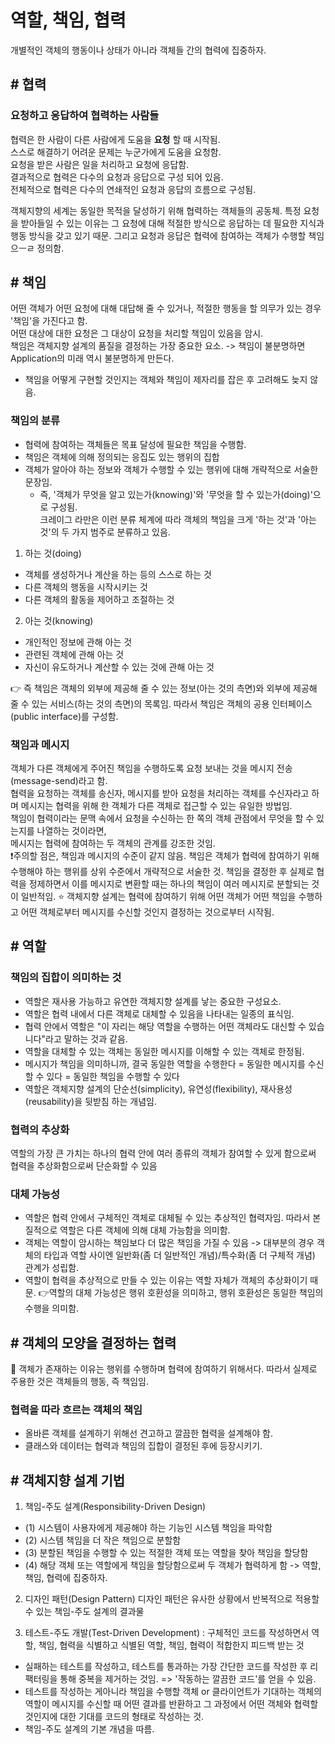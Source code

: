 # 역할, 책임, 협력
개별적인 객체의 행동이나 상태가 아니라 객체들 간의 협력에 집중하자.

## # 협력
### 요청하고 응답하여 협력하는 사람들
협력은 한 사람이 다른 사람에게 도움을 **요청** 할 때 시작됨. <br/>
스스로 해결하기 어려운 문제는 누군가에게 도움을 요청함. <br/>
요청을 받은 사람은 일을 처리하고 요청에 응답함. <br/>
결과적으로 협력은 다수의 요청과 응답으로 구성 되어 있음. <br/>
전체적으로 협력은 다수의 연쇄적인 요청과 응답의 흐름으로 구성됨. <br/>

객체지향의 세계는 동일한 목적을 달성하기 위해 협력하는 객체들의 공동체.
특정 요청을 받아들일 수 있는 이유는 그 요청에 대해 적절한 방식으로 응답하는 데 필요한 지식과 행동 방식을 갖고 있기 때문. 그리고 요청과 응답은 협력에 참여하는 객체가 수행할 책임으ㅡㄹ 정의함.


## # 책임
어떤 객체가 어떤 요청에 대해 대답해 줄 수 있거나, 적절한 행동을 할 의무가 있는 경우 '책임'을 가진다고 함.<br/>
어떤 대상에 대한 요청은 그 대상이 요청을 처리할 책임이 있음을 암시. <br/>
책임은 객체지향 설계의 품질을 결정하는 가장 중요한 요소. -> 책임이 불분명하면 Application의 미래 역시 불분명하게 만든다.
* 책임을 어떻게 구현할 것인지는 객체와 책임이 제자리를 잡은 후 고려해도 늦지 않음.<br/>

### 책임의 분류
* 협력에 참여하는 객체들은 목표 달성에 필요한 책임을 수행함.
* 책임은 객체에 의해 정의되는 응집도 있는 행위의 집합
* 객체가 알아야 하는 정보와 객체가 수행할 수 있는 행위에 대해 개략적으로 서술한 문장임.
  * 즉, '객체가 무엇을 알고 있는가(knowing)'와 '무엇을 할 수 있는가(doing)'으로 구성됨. <br/>
크레이그 라만은 이런 분류 체계에 따라 객체의 책임을 크게 '하는 것'과 '아는 것'의 두 가지 범주로 분류하고 있음.
1. 하는 것(doing)
 * 객체를 생성하거나 계산을 하는 등의 스스로 하는 것
 * 다른 객체의 행동을 시작시키는 것
 * 다른 객체의 활동을 제어하고 조절하는 것
2. 아는 것(knowing)
 * 개인적인 정보에 관해 아는 것
 * 관련된 객체에 관해 아는 것
 * 자신이 유도하거나 계산할 수 있는 것에 관해 아는 것 <br/>


👉 즉 책임은 객체의 외부에 제공해 줄 수 있는 정보(아는 것의 측면)와 외부에 제공해 줄 수 있는 서비스(하는 것의 측면)의 목록임. 따라서 책임은 객체의 공용 인터페이스(public interface)를 구성함.


### 책임과 메시지
객체가 다른 객체에게 주어진 책임을 수행하도록 요청 보내는 것을 메시지 전송(message-send)라고 함. <br/>
협력을 요청하는 객체를 송신자, 메시지를 받아 요청을 처리하는 객체를 수신자라고 하며 메시지는 협력을 위해 한 객체가 다른 객체로 접근할 수 있는 유일한 방법임. <br/>
책임이 협력이라는 문맥 속에서 요청을 수신하는 한 쪽의 객체 관점에서 무엇을 할 수 있는지를 나열하는 것이라면, <br/>
메시지는 협력에 참여하는 두 객체의 관계를 강조한 것임. <br/>
❗️주의할 점은, 책임과 메시지의 수준이 같지 않음. 책임은 객체가 협력에 참여하기 위해 수행해야 하는 행위를 상위 수준에서 개략적으로 서술한 것. 책임을 결정한 후 실제로 협력을 정제하면서 이를 메시지로 변환할 때는 하나의 책임이 여러 메시지로 분할되는 것이 일반적임.
⭐️ 객체지향 설계는 협력에 참여하기 위해 어떤 객체가 어떤 책임을 수행하고 어떤 객체로부터 메시지를 수신할 것인지 결정하는 것으로부터 시작됨.

## # 역할
### 책임의 집합이 의미하는 것
* 역할은 재사용 가능하고 유연한 객체지향 설계를 낳는 중요한 구성요소.
* 역할은 협력 내에서 다른 객체로 대체할 수 있음을 나타내는 일종의 표식임.
* 협력 안에서 역할은 "이 자리는 해당 역할을 수행하는 어떤 객체라도 대신할 수 있습니다"라고 말하는 것과 같음.
* 역할을 대체할 수 있는 객체는 동일한 메시지를 이해할 수 있는 객체로 한정됨.
* 메시지가 책임을 의미하니까, 결국 동일한 역할을 수행한다 = 동일한 메시지를 수신할 수 있다 = 동일한 책임을 수행할 수 있다
* 역할은 객체지향 설계의 단순선(simplicity), 유연성(flexibility), 재사용성(reusability)을 뒷받침 하는 개념임.

### 협력의 추상화
역할의 가장 큰 가치는 하나의 협력 안에 여러 종류의 객체가 참여할 수 있게 함으로써 협력을 추상화함으로써 단순화할 수 있음

### 대체 가능성
* 역할은 협력 안에서 구체적인 객체로 대체될 수 있는 추상적인 협력자임. 따라서 본질적으로 역할은 다른 객체에 의해 대체 가능함을 의미함.
* 객체는 역할이 암시하는 책임보다 더 많은 책임을 가질 수 있음 -> 대부분의 경우 객체의 타입과 역할 사이엔 일반화(좀 더 일반적인 개념)/특수화(좀 더 구체적 개념) 관계가 성립함.
* 역할이 협력을 추상적으로 만들 수 있는 이유는 역할 자체가 객체의 추상화이기 때문.
👉역할의 대체 가능성은 행위 호환성을 의미하고, 행위 호환성은 동일한 책임의 수행을 의미함.

## # 객체의 모양을 결정하는 협력
💜 객체가 존재하는 이유는 행위를 수행하며 협력에 참여하기 위해서다. 따라서 실제로 주용한 것은 객체들의 행동, 즉 책임임.

### 협력을 따라 흐르는 객체의 책임
* 올바른 객체를 설계하기 위해선 견고하고 깔끔한 협력을 설계해야 함.
* 클래스와 데이터는 협력과 책임의 집합이 결정된 후에 등장시키기.

## # 객체지향 설계 기법
1. 책임-주도 설계(Responsibility-Driven Design)
* (1) 시스템이 사용자에게 제공해야 하는 기능인 시스템 책임을 파악함
* (2) 시스템 책임을 더 작은 책임으로 분할함
* (3) 분할된 책임을 수행할 수 있는 적절한 객체 또는 역할을 찾아 책임을 할당함
* (4) 해당 객체 또는 역할에게 책임을 할당함으로써 두 객체가 협력하게 함
-> 역할, 책임, 협력에 집중하자.

2. 디자인 패턴(Design Pattern)
디자인 패턴은 유사한 상황에서 반복적으로 적용할 수 있는 책임-주도 설계의 결과물

4. 테스트-주도 개발(Test-Driven Development) : 구체적인 코드를 작성하면서 역할, 책임, 협력을 식별하고 식별된 역할, 책임, 협력이 적합한지 피드백 받는 것
* 실패하는 테스트를 작성하고, 테스트를 통과하는 가장 간단한 코드를 작성한 후 리팩터링을 통해 중복을 제거하는 것임. => '작동하는 깔끔한 코드'를 얻을 수 있음.
* 테스트를 작성하는 게아니라 책임을 수행할 객체 or 클라이언트가 기대하는 객체의 역할이 메시지를 수신할 때 어떤 결과를 반환하고 그 과정에서 어떤 객체와 협력할 것인지에 대한 기대를 코드의 형태로 작성하는 것.
* 책임-주도 설계의 기본 개념을 따름.


